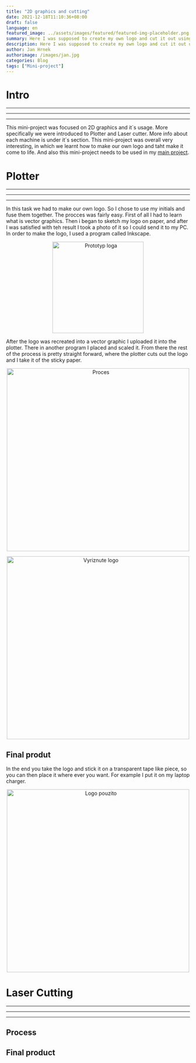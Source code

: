```yaml
---
title: "2D graphics and cutting"
date: 2021-12-18T11:10:36+08:00
draft: false
language: en
featured_image: ../assets/images/featured/featured-img-placeholder.png
summary: Here I was supposed to create my own logo and cut it out using a plotter and then make a little plate from plexiglass on a laser cutter.
description: Here I was supposed to create my own logo and cut it out using a plotter and then make a little plate from plexiglass on a laser cutter.
author: Jan Hrnek
authorimage: /images/jan.jpg
categories: Blog
tags: ["Mini-project"]
---
```


# Intro

***

---

___

This mini-project was focused on 2D graphics and it´s usage. More specifically we were introduced to Plotter and Laser cutter. More info about each machine is under it´s section. This mini-project was overall very interesting, in which we learnt how to make our own logo and taht make it come to life. And also this mini-project needs to be used in my [main project](https://267814.github.io/267814_ZPC_2025/main-project/).

# Plotter

***

---

___

In this task we had to make our own logo. So I chose to use my initials and fuse them together. 
The procces was fairly easy. First of all I had to learn what is vector graphics. Then i began to sketch my logo on paper, and after I was satisfied with teh result I took a photo of it so I could send it to my PC. In order to make the logo, I used a program called Inkscape.

<p align="center">
  <img src="/images/prototyp-loga.jpg" alt="Prototyp loga" class="rounded-2xl shadow-lg" width="250">
</p>

After the logo was recreated into a vector graphic I uploaded it into the plotter. There in another program I placed and scaled it. From there the rest of the process is pretty straight forward, where the plotter cuts out the logo and I take it of the sticky paper.

<p align="center">
  <img src="/images/proces-loga.jpg" alt="Proces" class="rounded-2xl shadow-lg" width="500">
</p>

<p align="center">
  <img src="/images/vyriznuty-logo.jpg" alt="Vyriznute logo" class="rounded-2xl shadow-lg" width="500">
</p>

## Final produt

In the end you take the logo and stick it on a transparent tape like piece, so you can then place it where ever you want. For example I put it on my laptop charger.

<p align="center">
  <img src="/images/vuzite-logo.jpg" alt="Logo pouzito" class="rounded-2xl shadow-lg" width="500">
</p>

# Laser Cutting

***

---

___



## Process



## Final product